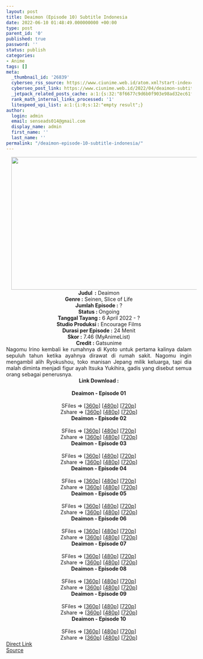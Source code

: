 ```yaml
---
layout: post
title: Deaimon (Episode 10) Subtitle Indonesia
date: 2022-06-10 01:48:49.000000000 +00:00
type: post
parent_id: '0'
published: true
password: ''
status: publish
categories:
- Anime
tags: []
meta:
  _thumbnail_id: '26839'
  cyberseo_rss_source: https://www.ciunime.web.id/atom.xml?start-index=1
  cyberseo_post_link: https://www.ciunime.web.id/2022/04/deaimon-subtitle-indonesia.html
  _jetpack_related_posts_cache: a:1:{s:32:"8f6677c9d6b0f903e98ad32ec61f8deb";a:2:{s:7:"expires";i:1657854520;s:7:"payload";a:3:{i:0;a:1:{s:2:"id";i:27344;}i:1;a:1:{s:2:"id";i:27169;}i:2;a:1:{s:2:"id";i:27340;}}}}
  rank_math_internal_links_processed: '1'
  litespeed_vpi_list: a:1:{i:0;s:12:"empty result";}
author:
  login: admin
  email: senseads014@gmail.com
  display_name: admin
  first_name: ''
  last_name: ''
permalink: "/deaimon-episode-10-subtitle-indonesia/"
---
```

<div class="separator" style="clear: both; text-align: center;"><a href="https://blogger.googleusercontent.com/img/b/R29vZ2xl/AVvXsEhVbE6l2FJcbmZ8vPWcClgL1BW_hxljVNV8qSfJEwuNKDcFl9A_4gnYX8M3qdh6jHZFdtn4E0Md9_2iLaHxF33sb4FStbNUZZPBPybSP8-vDYCZUz3sfCRSdMb-V-2_QjFPN8_5-zris_cw7cxKOpD4oFdAW9mc91vSoh-5gqfKqcLT7J4HfWmpPLuR/s1280/Deaimon.jpeg" style="margin-left: 1em; margin-right: 1em;"><img border="0" data-original-height="720" data-original-width="1280" height="360" src="{{ site.baseurl }}/assets/2022/06/Deaimon.jpeg" width="640" /></a></div>
<div class="separator" style="clear: both; text-align: center;"></div>
<div style="text-align: center;"><b>Judul</b><b><b> </b>&nbsp;:</b> Deaimon</div>
<div style="text-align: center;"><b><b>Genre :</b></b> Seinen, Slice of Life</div>
<div style="text-align: center;"><b>Jumlah Episode :</b> ?<br /><b>Status :&nbsp;</b>Ongoing<br /><b>Tanggal Tayang :</b> 6 April&nbsp;2022 - ?<br /><b>Studio Produksi :</b>&nbsp;Encourage Films<br /><b>Durasi per Episode :</b> 24 Menit</div>
<div style="text-align: center;"><b>Skor :</b> 7.46 (MyAnimeList)</div>
<div style="text-align: center;"><b>Credit :</b>&nbsp;Gatsunime</div>
<div style="text-align: center;"></div>
<div style="text-align: justify;">Nagomu Irino kembali ke rumahnya di Kyoto untuk pertama kalinya dalam sepuluh tahun ketika ayahnya dirawat di rumah sakit. Nagomu ingin mengambil alih Ryokushou, toko manisan Jepang milik keluarga, tapi dia malah diminta menjadi figur ayah Itsuka Yukihira, gadis yang disebut semua orang sebagai penerusnya.</div>
<div style="text-align: justify;"></div>
<div style="text-align: justify;"></div>
<div style="text-align: center;">
<div style="text-align: center;">
<div style="text-align: left;">
<div style="text-align: center;"><b>Link Download :</b></div>
<div style="text-align: center;"><b><br /></b></div>
<div style="text-align: center;"><span style="text-align: left;"><b>Deaimon&nbsp;</b></span><b>- Episode 01</b></div>
<div style="text-align: center;"><b><br /></b></div>
<div style="text-align: center;">SFiles =&gt; [<a href="http://www.solidfiles.com/v/2dRgevv6pKxrN" target="_blank" rel="noopener">360p</a>] [<a href="http://www.solidfiles.com/v/nkLnawWRvjQ26" target="_blank" rel="noopener">480p</a>] [<a href="http://www.solidfiles.com/v/Pev63yY2vVGmW" target="_blank" rel="noopener">720p</a>]</div>
<div style="text-align: center;">Zshare =&gt; [<a href="https://www73.zippyshare.com/v/104DUVLX/file.html" target="_blank" rel="noopener">360p</a>] [<a href="https://www73.zippyshare.com/v/3uFSVOmX/file.html" target="_blank" rel="noopener">480p</a>] [<a href="https://www73.zippyshare.com/v/pM0eUQQm/file.html" target="_blank" rel="noopener">720p</a>]</div>
<div style="text-align: center;"></div>
<div style="text-align: center;">
<div><span style="text-align: left;"><b>Deaimon&nbsp;</b></span><b>- Episode 02</b></div>
<div><b><br /></b></div>
<div>SFiles =&gt; [<a href="http://www.solidfiles.com/v/m2rae58ABDwQ2" target="_blank" rel="noopener">360p</a>] [<a href="http://www.solidfiles.com/v/6GXvL4np2VwVx" target="_blank" rel="noopener">480p</a>] [<a href="http://www.solidfiles.com/v/wWx2a57Y4Pe3n" target="_blank" rel="noopener">720p</a>]</div>
<div>Zshare =&gt; [<a href="https://www35.zippyshare.com/v/lp0WET5L/file.html" target="_blank" rel="noopener">360p</a>] [<a href="https://www35.zippyshare.com/v/Qep2oDP2/file.html" target="_blank" rel="noopener">480p</a>] [<a href="https://www35.zippyshare.com/v/iV76e1Fz/file.html" target="_blank" rel="noopener">720p</a>]</div>
<div></div>
<div>
<div><span style="text-align: left;"><b>Deaimon&nbsp;</b></span><b>- Episode 03</b></div>
<div><b><br /></b></div>
<div>SFiles =&gt; [<a href="https://www.mp4upload.com/sik0lsvpzzc5" target="_blank" rel="noopener">360p</a>] [<a href="https://www.mp4upload.com/d8jt5fwo3vbn" target="_blank" rel="noopener">480p</a>] [<a href="https://www.mp4upload.com/5xqan4p20oaw" target="_blank" rel="noopener">720p</a>]</div>
<div>Zshare =&gt; [<a href="https://www92.zippyshare.com/v/ujMpOi46/file.html" target="_blank" rel="noopener">360p</a>] [<a href="https://www92.zippyshare.com/v/YxomSfAn/file.html" target="_blank" rel="noopener">480p</a>] [<a href="https://www76.zippyshare.com/v/HbOMMqnv/file.html" target="_blank" rel="noopener">720p</a>]</div>
</div>
<div></div>
<div>
<div><span style="text-align: left;"><b>Deaimon&nbsp;</b></span><b>- Episode 04</b></div>
<div><b><br /></b></div>
<div>SFiles =&gt; [<a href="http://www.solidfiles.com/v/qd7yvQjQNYZ4K" target="_blank" rel="noopener">360p</a>] [<a href="http://www.solidfiles.com/v/vNyXvxNeZ3KBq" target="_blank" rel="noopener">480p</a>] [<a href="http://www.solidfiles.com/v/YL6QMLWxYVvAG" target="_blank" rel="noopener">720p</a>]</div>
<div>Zshare =&gt; [<a href="https://www4.zippyshare.com/v/7C1FChg4/file.html" target="_blank" rel="noopener">360p</a>] [<a href="https://www4.zippyshare.com/v/IJ9ELlvB/file.html" target="_blank" rel="noopener">480p</a>] [<a href="https://www4.zippyshare.com/v/M72LQRVv/file.html" target="_blank" rel="noopener">720p</a>]</div>
</div>
<div></div>
<div>
<div><span style="text-align: left;"><b>Deaimon&nbsp;</b></span><b>- Episode 05</b></div>
<div><b><br /></b></div>
<div>SFiles =&gt; [<a href="http://www.solidfiles.com/v/nkdkdyDL74Vpk" target="_blank" rel="noopener">360p</a>] [<a href="http://www.solidfiles.com/v/XLZLrynyzd4RN" target="_blank" rel="noopener">480p</a>] [<a href="http://www.solidfiles.com/v/W8P8z76yMzP7g" target="_blank" rel="noopener">720p</a>]</div>
<div>Zshare =&gt; [<a href="https://www119.zippyshare.com/v/ObQUqjKQ/file.html" target="_blank" rel="noopener">360p</a>] [<a href="https://www119.zippyshare.com/v/JGWwLc6Q/file.html" target="_blank" rel="noopener">480p</a>] [<a href="https://www119.zippyshare.com/v/0x245mxr/file.html" target="_blank" rel="noopener">720p</a>]</div>
</div>
<div></div>
<div>
<div><span style="text-align: left;"><b>Deaimon&nbsp;</b></span><b>- Episode 06</b></div>
<div><b><br /></b></div>
<div>SFiles =&gt; [<a href="https://www.mp4upload.com/jsfko7qui1dw" target="_blank" rel="noopener">360p</a>] [<a href="https://www.mp4upload.com/g6a8az0xiwiv" target="_blank" rel="noopener">480p</a>] [<a href="https://www.mp4upload.com/0v74c7eys0yk" target="_blank" rel="noopener">720p</a>]</div>
<div>Zshare =&gt; [<a href="https://www43.zippyshare.com/v/EqxacERk/file.html" target="_blank" rel="noopener">360p</a>] [<a href="https://www43.zippyshare.com/v/PsFtq21W/file.html" target="_blank" rel="noopener">480p</a>] [<a href="https://www43.zippyshare.com/v/IsQP9EMn/file.html" target="_blank" rel="noopener">720p</a>]</div>
</div>
<div></div>
<div>
<div><span style="text-align: left;"><b>Deaimon&nbsp;</b></span><b>- Episode 07</b></div>
<div><b><br /></b></div>
<div>SFiles =&gt; [<a href="http://www.solidfiles.com/v/3dZj2RZnBa8LN" target="_blank" rel="noopener">360p</a>] [<a href="http://www.solidfiles.com/v/a4er25WaP587j" target="_blank" rel="noopener">480p</a>] [<a href="http://www.solidfiles.com/v/6Gy3kYre47rXp" target="_blank" rel="noopener">720p</a>]</div>
<div>Zshare =&gt; [<a href="https://www70.zippyshare.com/v/PotsYAdN/file.html" target="_blank" rel="noopener">360p</a>] [<a href="https://www70.zippyshare.com/v/X9F2jMFU/file.html" target="_blank" rel="noopener">480p</a>] [<a href="https://www70.zippyshare.com/v/ubkAh2rW/file.html" target="_blank" rel="noopener">720p</a>]</div>
</div>
<div></div>
<div>
<div><span style="text-align: left;"><b>Deaimon&nbsp;</b></span><b>- Episode 08</b></div>
<div><b><br /></b></div>
<div>SFiles =&gt; [<a href="http://www.solidfiles.com/v/2YjZgVRnGV43e" target="_blank" rel="noopener">360p</a>] [<a href="http://www.solidfiles.com/v/A3Mk4d8RvLvwB" target="_blank" rel="noopener">480p</a>] [<a href="http://www.solidfiles.com/v/rj2ZDzM66my6X" target="_blank" rel="noopener">720p</a>]</div>
<div>Zshare =&gt; [<a href="https://www112.zippyshare.com/v/WenR656X/file.html" target="_blank" rel="noopener">360p</a>] [<a href="https://www112.zippyshare.com/v/vcXrPBzt/file.html" target="_blank" rel="noopener">480p</a>] [<a href="https://www112.zippyshare.com/v/1m2Gpaxv/file.html" target="_blank" rel="noopener">720p</a>]</div>
</div>
<div></div>
<div>
<div><span style="text-align: left;"><b>Deaimon&nbsp;</b></span><b>- Episode 09</b></div>
<div><b><br /></b></div>
<div>SFiles =&gt; [<a href="http://www.solidfiles.com/v/wpYVdkjdjgYqQ" target="_blank" rel="noopener">360p</a>] [<a href="http://www.solidfiles.com/v/dMeKmMGpv2RYM" target="_blank" rel="noopener">480p</a>] [<a href="http://www.solidfiles.com/v/2YjaZK44Bzv2w" target="_blank" rel="noopener">720p</a>]</div>
<div>Zshare =&gt; [<a href="https://www79.zippyshare.com/v/UAuBSJNh/file.html" target="_blank" rel="noopener">360p</a>] [<a href="https://www79.zippyshare.com/v/lZoOBmfd/file.html" target="_blank" rel="noopener">480p</a>] [<a href="https://www79.zippyshare.com/v/0wGEVvIY/file.html" target="_blank" rel="noopener">720p</a>]</div>
</div>
<div></div>
<div>
<div><span style="text-align: left;"><b>Deaimon&nbsp;</b></span><b>- Episode 10</b></div>
<div><b><br /></b></div>
<div>SFiles =&gt; [<a href="http://www.solidfiles.com/v/2YDyYW7mkAMrm" target="_blank" rel="noopener">360p</a>] [<a href="http://www.solidfiles.com/v/A3zjAZpZ2Wq27" target="_blank" rel="noopener">480p</a>] [<a href="http://www.solidfiles.com/v/eZMjQ3ZkevRWm" target="_blank" rel="noopener">720p</a>]</div>
<div>Zshare =&gt; [<a href="https://www40.zippyshare.com/v/yNuauGaL/file.html" target="_blank" rel="noopener">360p</a>] [<a href="https://www40.zippyshare.com/v/w7nNSPCx/file.html" target="_blank" rel="noopener">480p</a>] [<a href="https://www40.zippyshare.com/v/HNka7dgZ/file.html" target="_blank" rel="noopener">720p</a>]</div>
</div>
</div>
</div>
</div>
</div>
<link rel="stylesheet" href="https://cdnjs.cloudflare.com/ajax/libs/font-awesome/4.7.0/css/font-awesome.min.css" />
<div class="divbtn"> <a href="https://handymansurrender.com/fihup8buzv?key=94550f7ce39444073321dde3b8782f97" class="btn"><i class="fa fa-download"></i> Direct Link</a> <br /><a href="https://www.ciunime.web.id/2022/04/deaimon-subtitle-indonesia.html">Source</a> </div>
